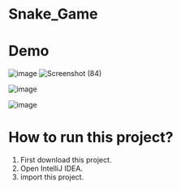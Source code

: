 # Snake_Game


# Demo

![image](https://user-images.githubusercontent.com/77583339/208663333-799d0ec6-8ee5-47a7-b29d-3b408e5b0868.png)
![Screenshot (84)](https://user-images.githubusercontent.com/45370567/210609289-46abf4d3-37a8-426c-8811-8239e2a117f4.png)


![image](https://user-images.githubusercontent.com/77583339/208663715-2e4ecd2a-3cfd-414c-b8a7-39e58a796d02.png)

![image](https://user-images.githubusercontent.com/77583339/208663398-b43026fa-ec58-4340-9c30-26069748995e.png)

# How to run this project?

1. First download this project.
2. Open IntelliJ IDEA.
3. import this project.
